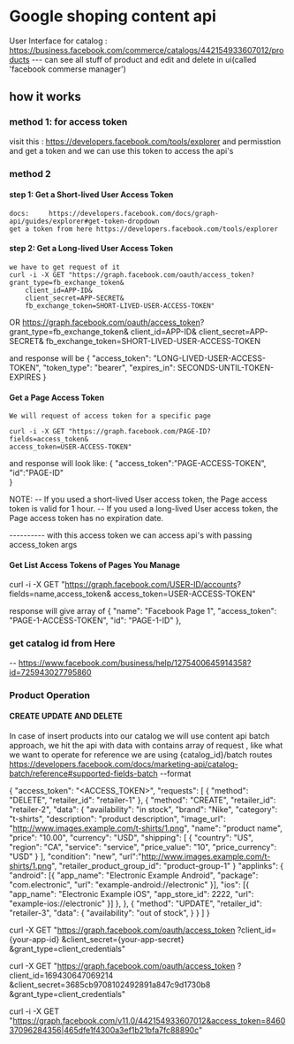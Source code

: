 # Google shoping content api

User Interface for catalog : https://business.facebook.com/commerce/catalogs/442154933607012/products
--- can see all stuff of product and edit and delete in ui(called 'facebook commerse manager')

## how it works

### method 1: for access token

visit this : https://developers.facebook.com/tools/explorer
and permisstion and get a token and we can use this token to access the api's

### method 2

#### step 1: Get a Short-lived User Access Token

    docs:     https://developers.facebook.com/docs/graph-api/guides/explorer#get-token-dropdown
    get a token from here https://developers.facebook.com/tools/explorer

#### step 2: Get a Long-lived User Access Token

    we have to get request of it
    curl -i -X GET "https://graph.facebook.com/oauth/access_token?grant_type=fb_exchange_token&
        client_id=APP-ID&
        client_secret=APP-SECRET&
        fb_exchange_token=SHORT-LIVED-USER-ACCESS-TOKEN"

OR
https://graph.facebook.com/oauth/access_token?
grant_type=fb_exchange_token&
client_id=APP-ID&
client_secret=APP-SECRET&
fb_exchange_token=SHORT-LIVED-USER-ACCESS-TOKEN

and response will be
{
"access_token": "LONG-LIVED-USER-ACCESS-TOKEN",
"token_type": "bearer",
"expires_in": SECONDS-UNTIL-TOKEN-EXPIRES
}

#### Get a Page Access Token

    We will request of access token for a specific page

    curl -i -X GET "https://graph.facebook.com/PAGE-ID?
    fields=access_token&
    access_token=USER-ACCESS-TOKEN"

and response will look like:
{
"access_token":"PAGE-ACCESS-TOKEN",
"id":"PAGE-ID"  
 }

NOTE:
-- If you used a short-lived User access token, the Page access token is valid for 1 hour.
-- If you used a long-lived User access token, the Page access token has no expiration date.

---------- with this access token we can access api's with passing access_token args

#### Get List Access Tokens of Pages You Manage

curl -i -X GET "https://graph.facebook.com/USER-ID/accounts?
fields=name,access_token&
access_token=USER-ACCESS-TOKEN"

response will give array of
{
"name": "Facebook Page 1",
"access_token": "PAGE-1-ACCESS-TOKEN",
"id": "PAGE-1-ID"
},

### get catalog id from Here

-- https://www.facebook.com/business/help/1275400645914358?id=725943027795860

### Product Operation

#### CREATE UPDATE AND DELETE

In case of insert products into our catalog we will use content api batch approach, we hit the api with data with contains array of request , like what we want to operate
for reference we are using {catalog_id}/batch routes
https://developers.facebook.com/docs/marketing-api/catalog-batch/reference#supported-fields-batch
--format

{
"access_token": "<ACCESS_TOKEN>",
"requests": [
{
"method": "DELETE",
"retailer_id": "retailer-1"
},
{
"method": "CREATE",
"retailer_id": "retailer-2",
"data": {
"availability": "in stock",
"brand": "Nike",
"category": "t-shirts",
"description": "product description",
"image_url": "http://www.images.example.com/t-shirts/1.png",
"name": "product name",
"price": "10.00",
"currency": "USD",
"shipping": [
{
"country": "US",
"region": "CA",
"service": "service",
"price_value": "10",
"price_currency": "USD"
}
],
"condition": "new",
"url":"http://www.images.example.com/t-shirts/1.png",
"retailer_product_group_id": "product-group-1"
}
"applinks": {
"android": [{
"app_name": "Electronic Example Android",
"package": "com.electronic",
"url": "example-android://electronic"
}],
"ios": [{
"app_name": "Electronic Example iOS",
"app_store_id": 2222,
"url": "example-ios://electronic"
}]
},
},
{
"method": "UPDATE",
"retailer_id": "retailer-3",
"data": {
"availability": "out of stock",
}
}
]
}

curl -X GET "https://graph.facebook.com/oauth/access_token
?client_id={your-app-id}
&client_secret={your-app-secret}
&grant_type=client_credentials"

curl -X GET "https://graph.facebook.com/oauth/access_token
?client_id=169430647069214
&client_secret=3685cb9708102492891a847c9d1730b8
&grant_type=client_credentials"

curl -i -X GET "https://graph.facebook.com/v11.0/442154933607012&access_token=846037096284356|465dfe1f4300a3ef1b21bfa7fc88890c"
